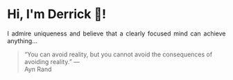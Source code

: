# Hi, I'm Derrick 👋!
<p align="justify">I admire uniqueness and believe that a clearly focused mind can achieve anything...</p> 
<!-- #quote-start -->
<blockquote>&ldquo;You can avoid reality, but you cannot avoid the consequences of avoiding reality.&rdquo; &mdash; <footer>Ayn Rand</footer></blockquote>
<!-- #quote-end -->
